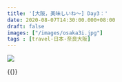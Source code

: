 ```yaml
---
title: '[大阪，美味しいね～] Day3：'
date: 2020-08-07T14:30:00.000+08:00
draft: false
images: ["/images/osaka3i.jpg"]
tags : [travel-日本-奈良大阪]
---
```

  


![](/images/osaka3i.jpg)


  
  
  
{{<osaka>}}
